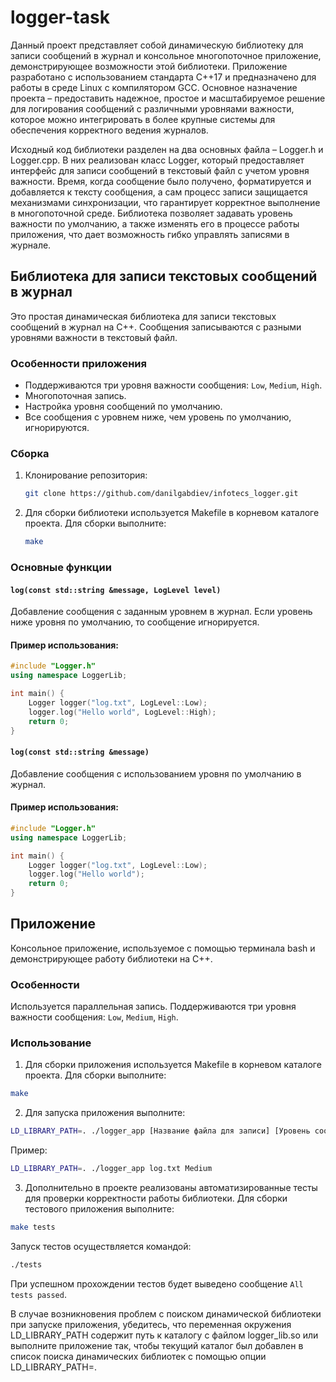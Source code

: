 # logger-task

Данный проект представляет собой динамическую библиотеку для записи сообщений в журнал и консольное многопоточное приложение, демонстрирующее возможности этой библиотеки. Приложение разработано с использованием стандарта C++17 и предназначено для работы в среде Linux с компилятором GCC. Основное назначение проекта – предоставить надежное, простое и масштабируемое решение для логирования сообщений с различными уровняами важности, которое можно интегрировать в более крупные системы для обеспечения корректного ведения журналов.

Исходный код библиотеки разделен на два основных файла – Logger.h и Logger.cpp. В них реализован класс Logger, который предоставляет интерфейс для записи сообщений в текстовый файл с учетом уровня важности. Время, когда сообщение было получено, форматируется и добавляется к тексту сообщения, а сам процесс записи защищается механизмами синхронизации, что гарантирует корректное выполнение в многопоточной среде. Библиотека позволяет задавать уровень важности по умолчанию, а также изменять его в процессе работы приложения, что дает возможность гибко управлять записями в журнале.

## Библиотека для записи текстовых сообщений в журнал

Это простая динамическая библиотека для записи текстовых сообщений в журнал на C++. Сообщения записываются с разными уровнями важности в текстовый файл.

### Особенности приложения

- Поддерживаются три уровня важности сообщения: `Low`, `Medium`, `High`.
- Многопоточная запись.
- Настройка уровня сообщений по умолчанию.
- Все сообщения с уровнем ниже, чем уровень по умолчанию, игнорируются.

### Сборка

1. Клонирование репозитория:
   ```bash
   git clone https://github.com/danilgabdiev/infotecs_logger.git

2. Для сборки библиотеки используется Makefile в корневом каталоге проекта. Для сборки выполните:
   ```bash
   make

### Основные функции

#### `log(const std::string &message, LogLevel level)`

Добавление сообщения с заданным уровнем в журнал. Если уровень ниже уровня по умолчанию, то сообщение игнорируется.

#### Пример использования:

```c++
#include "Logger.h"
using namespace LoggerLib;

int main() {
    Logger logger("log.txt", LogLevel::Low);
    logger.log("Hello world", LogLevel::High);
    return 0;
}
```

#### `log(const std::string &message)`

Добавление сообщения с использованием уровня по умолчанию в журнал.

#### Пример использования:

```c++
#include "Logger.h"
using namespace LoggerLib;

int main() {
    Logger logger("log.txt", LogLevel::Low);
    logger.log("Hello world");
    return 0;
}
```

## Приложение

Консольное приложение, используемое с помощью терминала bash и демонстрирующее работу библиотеки на C++.

### Особенности 

Используется параллельная запись.
Поддерживаются три уровня важности сообщения: `Low`, `Medium`, `High`.
### Использование
1. Для сборки приложения используется Makefile в корневом каталоге проекта. Для сборки выполните:
```bash
make
```

2. Для запуска приложения выполните:
```bash
LD_LIBRARY_PATH=. ./logger_app [Название файла для записи] [Уровень сообщений по умолчанию]
```

Пример:
```bash
LD_LIBRARY_PATH=. ./logger_app log.txt Medium
```

3. Дополнительно в проекте реализованы автоматизированные тесты для проверки корректности работы библиотеки. Для сборки тестового приложения выполните:
```bash
make tests
```

Запуск тестов осуществляется командой:
```bash
./tests
```

При успешном прохождении тестов будет выведено сообщение `All tests passed`.

В случае возникновения проблем с поиском динамической библиотеки при запуске приложения, убедитесь, что переменная окружения LD_LIBRARY_PATH содержит путь к каталогу с файлом logger_lib.so или выполните приложение так, чтобы текущий каталог был добавлен в список поиска динамических библиотек с помощью опции LD_LIBRARY_PATH=.
